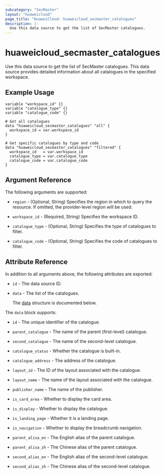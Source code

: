 ```yaml
---
subcategory: "SecMaster"
layout: "huaweicloud"
page_title: "HuaweiCloud: huaweicloud_secmaster_catalogues"
description: |-
  Use this data source to get the list of SecMaster catalogues.
---
```


# huaweicloud_secmaster_catalogues

Use this data source to get the list of SecMaster catalogues.
This data source provides detailed information about all catalogues in the specified workspace.

## Example Usage

```hcl
variable "workspace_id" {}
variable "catalogue_type" {}
variable "catalogue_code" {}

# Get all catalogues
data "huaweicloud_secmaster_catalogues" "all" {
  workspace_id = var.workspace_id
}

# Get specific catalogues by type and code
data "huaweicloud_secmaster_catalogues" "filtered" {
  workspace_id   = var.workspace_id
  catalogue_type = var.catalogue_type
  catalogue_code = var.catalogue_code
}
```

## Argument Reference

The following arguments are supported:

* `region` - (Optional, String) Specifies the region in which to query the resource.
  If omitted, the provider-level region will be used.

* `workspace_id` - (Required, String) Specifies the workspace ID.

* `catalogue_type` - (Optional, String) Specifies the type of catalogues to filter.

* `catalogue_code` - (Optional, String) Specifies the code of catalogues to filter.

## Attribute Reference

In addition to all arguments above, the following attributes are exported:

* `id` - The data source ID.

* `data` - The list of the catalogues.

  The [data](#data_struct) structure is documented below.

<a name="data_struct"></a>
The `data` block supports:

* `id` - The unique identifier of the catalogue.

* `parent_catalogue` - The name of the parent (first-level) catalogue.

* `second_catalogue` - The name of the second-level catalogue.

* `catalogue_status` - Whether the catalogue is built-in.

* `catalogue_address` - The address of the catalogue.

* `layout_id` - The ID of the layout associated with the catalogue.

* `layout_name` - The name of the layout associated with the catalogue.

* `publisher_name` - The name of the publisher.

* `is_card_area` - Whether to display the card area.

* `is_display` - Whether to display the catalogue.

* `is_landing_page` - Whether it is a landing page.

* `is_navigation` - Whether to display the breadcrumb navigation.

* `parent_alisa_en` - The English alias of the parent catalogue.

* `parent_alisa_zh` - The Chinese alias of the parent catalogue.

* `second_alias_en` - The English alias of the second-level catalogue.

* `second_alias_zh` - The Chinese alias of the second-level catalogue.
